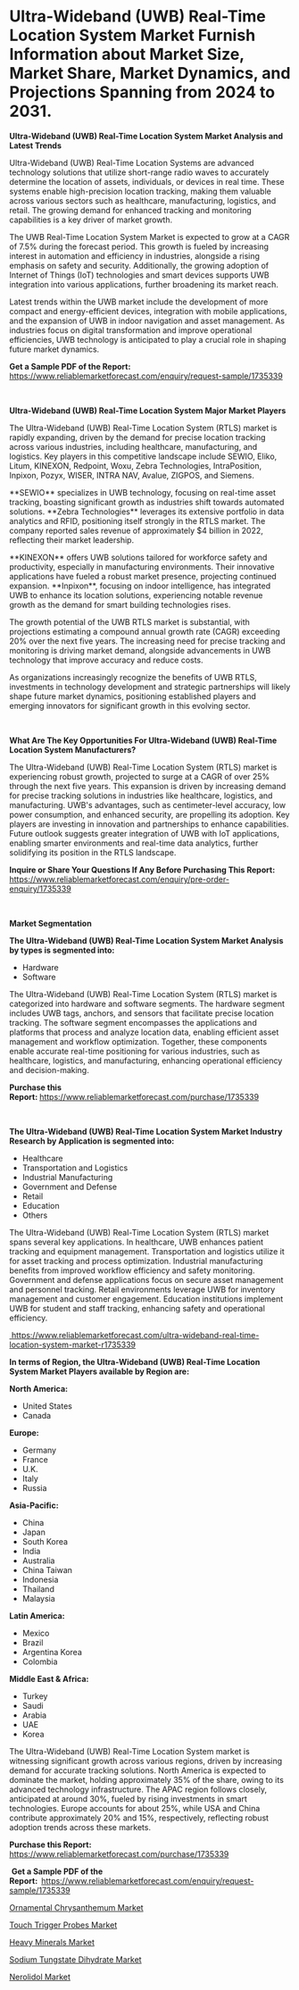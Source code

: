 <p><h1>Ultra-Wideband (UWB) Real-Time Location System Market Furnish Information about Market Size, Market Share, Market Dynamics, and Projections Spanning from 2024 to 2031.</h1></p><p><strong>Ultra-Wideband (UWB) Real-Time Location System Market Analysis and Latest Trends</strong></p>
<p><p>Ultra-Wideband (UWB) Real-Time Location Systems are advanced technology solutions that utilize short-range radio waves to accurately determine the location of assets, individuals, or devices in real time. These systems enable high-precision location tracking, making them valuable across various sectors such as healthcare, manufacturing, logistics, and retail. The growing demand for enhanced tracking and monitoring capabilities is a key driver of market growth.</p><p>The UWB Real-Time Location System Market is expected to grow at a CAGR of 7.5% during the forecast period. This growth is fueled by increasing interest in automation and efficiency in industries, alongside a rising emphasis on safety and security. Additionally, the growing adoption of Internet of Things (IoT) technologies and smart devices supports UWB integration into various applications, further broadening its market reach.</p><p>Latest trends within the UWB market include the development of more compact and energy-efficient devices, integration with mobile applications, and the expansion of UWB in indoor navigation and asset management. As industries focus on digital transformation and improve operational efficiencies, UWB technology is anticipated to play a crucial role in shaping future market dynamics.</p></p>
<p><strong>Get a Sample PDF of the Report:&nbsp;</strong> <a href="https://www.reliablemarketforecast.com/enquiry/request-sample/1735339?utm_campaign=1486&utm_medium=2&utm_source=Github&utm_content=ia&utm_term=08102024&utm_id=ultra-wideband-uwb-real-time-location-system">https://www.reliablemarketforecast.com/enquiry/request-sample/1735339</a></p>
<p>&nbsp;</p>
<p><strong>Ultra-Wideband (UWB) Real-Time Location System Major Market Players</strong></p>
<p><p>The Ultra-Wideband (UWB) Real-Time Location System (RTLS) market is rapidly expanding, driven by the demand for precise location tracking across various industries, including healthcare, manufacturing, and logistics. Key players in this competitive landscape include SEWIO, Eliko, Litum, KINEXON, Redpoint, Woxu, Zebra Technologies, IntraPosition, Inpixon, Pozyx, WISER, INTRA NAV, Avalue, ZIGPOS, and Siemens.</p><p>**SEWIO** specializes in UWB technology, focusing on real-time asset tracking, boasting significant growth as industries shift towards automated solutions. **Zebra Technologies** leverages its extensive portfolio in data analytics and RFID, positioning itself strongly in the RTLS market. The company reported sales revenue of approximately $4 billion in 2022, reflecting their market leadership.</p><p>**KINEXON** offers UWB solutions tailored for workforce safety and productivity, especially in manufacturing environments. Their innovative applications have fueled a robust market presence, projecting continued expansion. **Inpixon**, focusing on indoor intelligence, has integrated UWB to enhance its location solutions, experiencing notable revenue growth as the demand for smart building technologies rises.</p><p>The growth potential of the UWB RTLS market is substantial, with projections estimating a compound annual growth rate (CAGR) exceeding 20% over the next five years. The increasing need for precise tracking and monitoring is driving market demand, alongside advancements in UWB technology that improve accuracy and reduce costs.</p><p>As organizations increasingly recognize the benefits of UWB RTLS, investments in technology development and strategic partnerships will likely shape future market dynamics, positioning established players and emerging innovators for significant growth in this evolving sector.</p></p>
<p>&nbsp;</p>
<p><strong>What Are The Key Opportunities For Ultra-Wideband (UWB) Real-Time Location System Manufacturers?</strong></p>
<p><p>The Ultra-Wideband (UWB) Real-Time Location System (RTLS) market is experiencing robust growth, projected to surge at a CAGR of over 25% through the next five years. This expansion is driven by increasing demand for precise tracking solutions in industries like healthcare, logistics, and manufacturing. UWB's advantages, such as centimeter-level accuracy, low power consumption, and enhanced security, are propelling its adoption. Key players are investing in innovation and partnerships to enhance capabilities. Future outlook suggests greater integration of UWB with IoT applications, enabling smarter environments and real-time data analytics, further solidifying its position in the RTLS landscape.</p></p>
<p><strong>Inquire or Share Your Questions If Any Before Purchasing This Report:</strong> <a href="https://www.reliablemarketforecast.com/enquiry/pre-order-enquiry/1735339?utm_campaign=1486&utm_medium=2&utm_source=Github&utm_content=ia&utm_term=08102024&utm_id=ultra-wideband-uwb-real-time-location-system">https://www.reliablemarketforecast.com/enquiry/pre-order-enquiry/1735339</a></p>
<p>&nbsp;</p>
<p><strong>Market Segmentation</strong></p>
<p><strong>The Ultra-Wideband (UWB) Real-Time Location System Market Analysis by types is segmented into:</strong></p>
<p><ul><li>Hardware</li><li>Software</li></ul></p>
<p><p>The Ultra-Wideband (UWB) Real-Time Location System (RTLS) market is categorized into hardware and software segments. The hardware segment includes UWB tags, anchors, and sensors that facilitate precise location tracking. The software segment encompasses the applications and platforms that process and analyze location data, enabling efficient asset management and workflow optimization. Together, these components enable accurate real-time positioning for various industries, such as healthcare, logistics, and manufacturing, enhancing operational efficiency and decision-making.</p></p>
<p><strong>Purchase this Report:&nbsp;</strong><a href="https://www.reliablemarketforecast.com/purchase/1735339?utm_campaign=1486&utm_medium=2&utm_source=Github&utm_content=ia&utm_term=08102024&utm_id=ultra-wideband-uwb-real-time-location-system">https://www.reliablemarketforecast.com/purchase/1735339</a></p>
<p>&nbsp;</p>
<p><strong>The Ultra-Wideband (UWB) Real-Time Location System Market Industry Research by Application is segmented into:</strong></p>
<p><ul><li>Healthcare</li><li>Transportation and Logistics</li><li>Industrial Manufacturing</li><li>Government and Defense</li><li>Retail</li><li>Education</li><li>Others</li></ul></p>
<p><p>The Ultra-Wideband (UWB) Real-Time Location System (RTLS) market spans several key applications. In healthcare, UWB enhances patient tracking and equipment management. Transportation and logistics utilize it for asset tracking and process optimization. Industrial manufacturing benefits from improved workflow efficiency and safety monitoring. Government and defense applications focus on secure asset management and personnel tracking. Retail environments leverage UWB for inventory management and customer engagement. Education institutions implement UWB for student and staff tracking, enhancing safety and operational efficiency.</p></p>
<p><a href="https://www.reliablemarketforecast.com/ultra-wideband-real-time-location-system-market-r1735339?utm_campaign=1486&utm_medium=2&utm_source=Github&utm_content=ia&utm_term=08102024&utm_id=ultra-wideband-uwb-real-time-location-system">&nbsp;https://www.reliablemarketforecast.com/ultra-wideband-real-time-location-system-market-r1735339</a></p>
<p><strong>In terms of Region, the Ultra-Wideband (UWB) Real-Time Location System Market Players available by Region are:</strong></p>
<p>
    <p> <strong> North America: </strong>
        <ul>
            <li>United States</li>
            <li>Canada</li>
        </ul>
        </p> 
    <p> <strong> Europe: </strong>
        <ul>
            <li>Germany</li>
            <li>France</li>
            <li>U.K.</li>
            <li>Italy</li>
            <li>Russia</li>
        </ul>
        </p> 
    <p> <strong> Asia-Pacific: </strong>
        <ul>
            <li>China</li>
            <li>Japan</li>
            <li>South Korea</li>
            <li>India</li>
            <li>Australia</li>
            <li>China Taiwan</li>
            <li>Indonesia</li>
            <li>Thailand</li>
            <li>Malaysia</li>
        </ul>
        </p> 
    <p> <strong> Latin America: </strong>
        <ul>
            <li>Mexico</li>
            <li>Brazil</li>
            <li>Argentina Korea</li>
            <li>Colombia</li>
        </ul>
        </p> 
    <p> <strong> Middle East & Africa: </strong>
        <ul>
            <li>Turkey</li>
            <li>Saudi</li>
            <li>Arabia</li>
            <li>UAE</li>
            <li>Korea</li>
        </ul>
    </p>
    </p>
<p><p>The Ultra-Wideband (UWB) Real-Time Location System market is witnessing significant growth across various regions, driven by increasing demand for accurate tracking solutions. North America is expected to dominate the market, holding approximately 35% of the share, owing to its advanced technology infrastructure. The APAC region follows closely, anticipated at around 30%, fueled by rising investments in smart technologies. Europe accounts for about 25%, while USA and China contribute approximately 20% and 15%, respectively, reflecting robust adoption trends across these markets.</p></p>
<p><strong>Purchase this Report: </strong><a href="https://www.reliablemarketforecast.com/purchase/1735339?utm_campaign=1486&utm_medium=2&utm_source=Github&utm_content=ia&utm_term=08102024&utm_id=ultra-wideband-uwb-real-time-location-system">https://www.reliablemarketforecast.com/purchase/1735339</a></p>
<p>&nbsp;<strong>Get a Sample PDF of the Report:&nbsp;&nbsp;</strong><a href="https://www.reliablemarketforecast.com/enquiry/request-sample/1735339?utm_campaign=1486&utm_medium=2&utm_source=Github&utm_content=ia&utm_term=08102024&utm_id=ultra-wideband-uwb-real-time-location-system">https://www.reliablemarketforecast.com/enquiry/request-sample/1735339</a></p>
<p><strong></strong></p>
<p><p><a href="https://www.linkedin.com/pulse/global-ornamental-chrysanthemum-market-exploring-share-sg0kc?utm_campaign=1486&utm_medium=2&utm_source=Github&utm_content=ia&utm_term=08102024&utm_id=ultra-wideband-uwb-real-time-location-system">Ornamental Chrysanthemum Market</a></p><p><a href="https://www.linkedin.com/pulse/touch-trigger-probes-market-evolution-global-trends-regional-jbcxe?utm_campaign=1486&utm_medium=2&utm_source=Github&utm_content=ia&utm_term=08102024&utm_id=ultra-wideband-uwb-real-time-location-system">Touch Trigger Probes Market</a></p><p><a href="https://www.linkedin.com/pulse/pioneering-growth-analyzing-global-heavy-minerals-market-dynamics-n21gc?utm_campaign=1486&utm_medium=2&utm_source=Github&utm_content=ia&utm_term=08102024&utm_id=ultra-wideband-uwb-real-time-location-system">Heavy Minerals Market</a></p><p><a href="https://www.linkedin.com/pulse/trends-global-sodium-tungstate-dihydrate-market-forecast-analysis-2rk8c?utm_campaign=1486&utm_medium=2&utm_source=Github&utm_content=ia&utm_term=08102024&utm_id=ultra-wideband-uwb-real-time-location-system">Sodium Tungstate Dihydrate Market</a></p><p><a href="https://www.linkedin.com/pulse/nerolidol-market-drivers-challenges-forecast-2024-2031-ti1lc?utm_campaign=1486&utm_medium=2&utm_source=Github&utm_content=ia&utm_term=08102024&utm_id=ultra-wideband-uwb-real-time-location-system">Nerolidol Market</a></p></p>